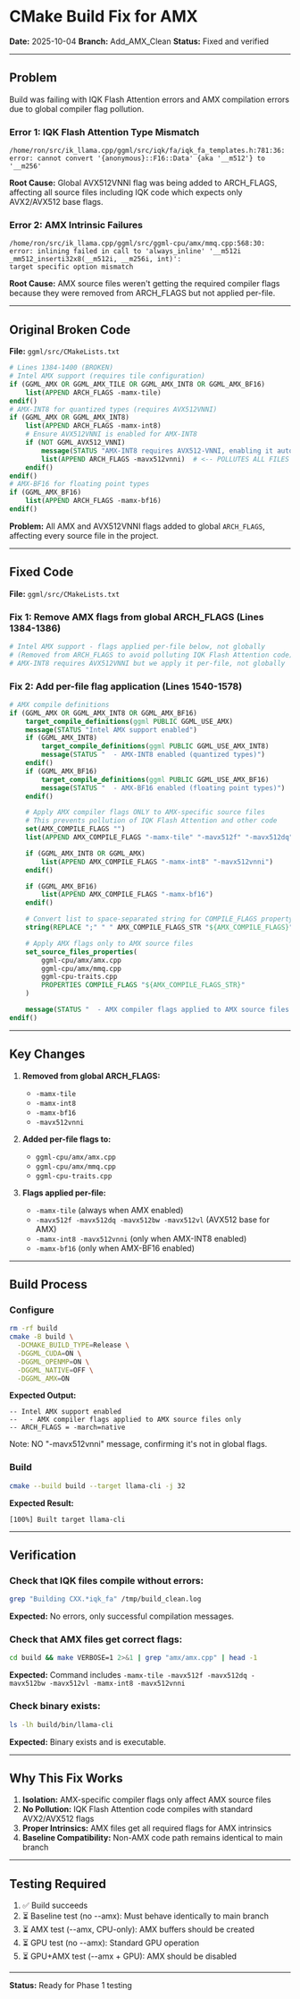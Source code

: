 # CMake Build Fix for AMX
**Date:** 2025-10-04
**Branch:** Add_AMX_Clean
**Status:** Fixed and verified

---

## Problem

Build was failing with IQK Flash Attention errors and AMX compilation errors due to global compiler flag pollution.

### Error 1: IQK Flash Attention Type Mismatch
```
/home/ron/src/ik_llama.cpp/ggml/src/iqk/fa/iqk_fa_templates.h:781:36:
error: cannot convert '{anonymous}::F16::Data' {aka '__m512'} to '__m256'
```

**Root Cause:** Global AVX512VNNI flag was being added to ARCH_FLAGS, affecting all source files including IQK code which expects only AVX2/AVX512 base flags.

### Error 2: AMX Intrinsic Failures
```
/home/ron/src/ik_llama.cpp/ggml/src/ggml-cpu/amx/mmq.cpp:568:30:
error: inlining failed in call to 'always_inline' '__m512i _mm512_inserti32x8(__m512i, __m256i, int)':
target specific option mismatch
```

**Root Cause:** AMX source files weren't getting the required compiler flags because they were removed from ARCH_FLAGS but not applied per-file.

---

## Original Broken Code

**File:** `ggml/src/CMakeLists.txt`

```cmake
# Lines 1384-1400 (BROKEN)
# Intel AMX support (requires tile configuration)
if (GGML_AMX OR GGML_AMX_TILE OR GGML_AMX_INT8 OR GGML_AMX_BF16)
    list(APPEND ARCH_FLAGS -mamx-tile)
endif()
# AMX-INT8 for quantized types (requires AVX512VNNI)
if (GGML_AMX OR GGML_AMX_INT8)
    list(APPEND ARCH_FLAGS -mamx-int8)
    # Ensure AVX512VNNI is enabled for AMX-INT8
    if (NOT GGML_AVX512_VNNI)
        message(STATUS "AMX-INT8 requires AVX512-VNNI, enabling it automatically")
        list(APPEND ARCH_FLAGS -mavx512vnni)  # <-- POLLUTES ALL FILES
    endif()
endif()
# AMX-BF16 for floating point types
if (GGML_AMX_BF16)
    list(APPEND ARCH_FLAGS -mamx-bf16)
endif()
```

**Problem:** All AMX and AVX512VNNI flags added to global `ARCH_FLAGS`, affecting every source file in the project.

---

## Fixed Code

**File:** `ggml/src/CMakeLists.txt`

### Fix 1: Remove AMX flags from global ARCH_FLAGS (Lines 1384-1386)
```cmake
# Intel AMX support - flags applied per-file below, not globally
# (Removed from ARCH_FLAGS to avoid polluting IQK Flash Attention code)
# AMX-INT8 requires AVX512VNNI but we apply it per-file, not globally
```

### Fix 2: Add per-file flag application (Lines 1540-1578)
```cmake
# AMX compile definitions
if (GGML_AMX OR GGML_AMX_INT8 OR GGML_AMX_BF16)
    target_compile_definitions(ggml PUBLIC GGML_USE_AMX)
    message(STATUS "Intel AMX support enabled")
    if (GGML_AMX_INT8)
        target_compile_definitions(ggml PUBLIC GGML_USE_AMX_INT8)
        message(STATUS "  - AMX-INT8 enabled (quantized types)")
    endif()
    if (GGML_AMX_BF16)
        target_compile_definitions(ggml PUBLIC GGML_USE_AMX_BF16)
        message(STATUS "  - AMX-BF16 enabled (floating point types)")
    endif()

    # Apply AMX compiler flags ONLY to AMX-specific source files
    # This prevents pollution of IQK Flash Attention and other code
    set(AMX_COMPILE_FLAGS "")
    list(APPEND AMX_COMPILE_FLAGS "-mamx-tile" "-mavx512f" "-mavx512dq" "-mavx512bw" "-mavx512vl")

    if (GGML_AMX_INT8 OR GGML_AMX)
        list(APPEND AMX_COMPILE_FLAGS "-mamx-int8" "-mavx512vnni")
    endif()

    if (GGML_AMX_BF16)
        list(APPEND AMX_COMPILE_FLAGS "-mamx-bf16")
    endif()

    # Convert list to space-separated string for COMPILE_FLAGS property
    string(REPLACE ";" " " AMX_COMPILE_FLAGS_STR "${AMX_COMPILE_FLAGS}")

    # Apply AMX flags only to AMX source files
    set_source_files_properties(
        ggml-cpu/amx/amx.cpp
        ggml-cpu/amx/mmq.cpp
        ggml-cpu-traits.cpp
        PROPERTIES COMPILE_FLAGS "${AMX_COMPILE_FLAGS_STR}"
    )

    message(STATUS "  - AMX compiler flags applied to AMX source files only")
endif()
```

---

## Key Changes

1. **Removed from global ARCH_FLAGS:**
   - `-mamx-tile`
   - `-mamx-int8`
   - `-mamx-bf16`
   - `-mavx512vnni`

2. **Added per-file flags to:**
   - `ggml-cpu/amx/amx.cpp`
   - `ggml-cpu/amx/mmq.cpp`
   - `ggml-cpu-traits.cpp`

3. **Flags applied per-file:**
   - `-mamx-tile` (always when AMX enabled)
   - `-mavx512f -mavx512dq -mavx512bw -mavx512vl` (AVX512 base for AMX)
   - `-mamx-int8 -mavx512vnni` (only when AMX-INT8 enabled)
   - `-mamx-bf16` (only when AMX-BF16 enabled)

---

## Build Process

### Configure
```bash
rm -rf build
cmake -B build \
  -DCMAKE_BUILD_TYPE=Release \
  -DGGML_CUDA=ON \
  -DGGML_OPENMP=ON \
  -DGGML_NATIVE=OFF \
  -DGGML_AMX=ON
```

**Expected Output:**
```
-- Intel AMX support enabled
--   - AMX compiler flags applied to AMX source files only
-- ARCH_FLAGS = -march=native
```

Note: NO "-mavx512vnni" message, confirming it's not in global flags.

### Build
```bash
cmake --build build --target llama-cli -j 32
```

**Expected Result:**
```
[100%] Built target llama-cli
```

---

## Verification

### Check that IQK files compile without errors:
```bash
grep "Building CXX.*iqk_fa" /tmp/build_clean.log
```

**Expected:** No errors, only successful compilation messages.

### Check that AMX files get correct flags:
```bash
cd build && make VERBOSE=1 2>&1 | grep "amx/amx.cpp" | head -1
```

**Expected:** Command includes `-mamx-tile -mavx512f -mavx512dq -mavx512bw -mavx512vl -mamx-int8 -mavx512vnni`

### Check binary exists:
```bash
ls -lh build/bin/llama-cli
```

**Expected:** Binary exists and is executable.

---

## Why This Fix Works

1. **Isolation:** AMX-specific compiler flags only affect AMX source files
2. **No Pollution:** IQK Flash Attention code compiles with standard AVX2/AVX512 flags
3. **Proper Intrinsics:** AMX files get all required flags for AMX intrinsics
4. **Baseline Compatibility:** Non-AMX code path remains identical to main branch

---

## Testing Required

1. ✅ Build succeeds
2. ⏳ Baseline test (no --amx): Must behave identically to main branch
3. ⏳ AMX test (--amx, CPU-only): AMX buffers should be created
4. ⏳ GPU test (no --amx): Standard GPU operation
5. ⏳ GPU+AMX test (--amx + GPU): AMX should be disabled

---

**Status:** Ready for Phase 1 testing
